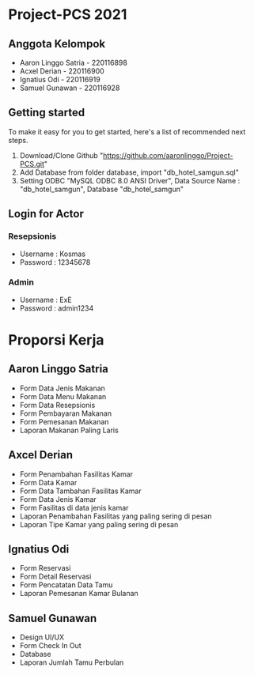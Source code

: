 # Project-PCS 2021

## Anggota Kelompok
* Aaron Linggo Satria - 220116898
* Acxel Derian - 220116900
* Ignatius Odi - 220116919
* Samuel Gunawan - 220116928

## Getting started

To make it easy for you to get started, here's a list of recommended next steps.

1. Download/Clone Github "https://github.com/aaronlinggo/Project-PCS.git"
2. Add Database from folder database, import "db_hotel_samgun.sql"
3. Setting ODBC "MySQL ODBC 8.0 ANSI Driver", Data Source Name : "db_hotel_samgun", Database "db_hotel_samgun"

## Login for Actor

### Resepsionis
* Username : Kosmas
* Password : 12345678

### Admin
* Username : ExE
* Password : admin1234

# Proporsi Kerja

## Aaron Linggo Satria
* Form Data Jenis Makanan
* Form Data Menu Makanan
* Form Data Resepsionis
* Form Pembayaran Makanan
* Form Pemesanan Makanan
* Laporan Makanan Paling Laris

## Axcel Derian
* Form Penambahan Fasilitas Kamar
* Form Data Kamar
* Form Data Tambahan Fasilitas Kamar
* Form Data Jenis Kamar
* Form Fasilitas di data jenis kamar
* Laporan Penambahan Fasilitas yang paling sering di pesan
* Laporan Tipe Kamar yang paling sering di pesan

## Ignatius Odi
* Form Reservasi
* Form Detail Reservasi
* Form Pencatatan Data Tamu
* Laporan Pemesanan Kamar Bulanan

## Samuel Gunawan
* Design UI/UX
* Form Check In Out
* Database
* Laporan Jumlah Tamu Perbulan

